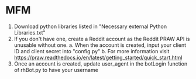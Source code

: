 # MFM
1) Download python libraries listed in "Necessary external Python Libraries.txt"
2) If you don't have one, create a Reddit account as the Reddit PRAW API is unusable without one.
   a. When the account is created, input your client ID and client secret into "config.py"
   b. For more information visit https://praw.readthedocs.io/en/latest/getting_started/quick_start.html
3) Once an account is created, update user_agent in the botLogin function of rhBot.py to have your username
